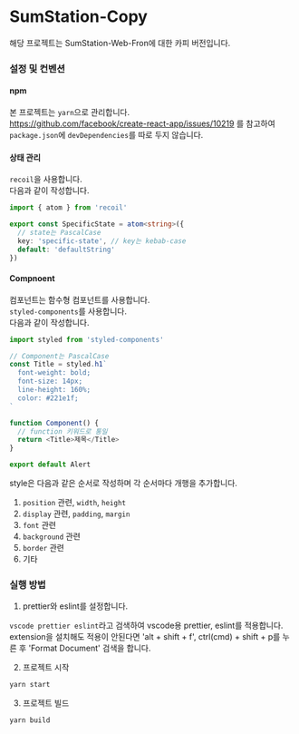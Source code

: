 # SumStation-Copy

해당 프로젝트는 SumStation-Web-Fron에 대한 카피 버전입니다.

### 설정 및 컨벤션

#### npm

본 프로젝트는 `yarn`으로 관리합니다.  
https://github.com/facebook/create-react-app/issues/10219 를 참고하여 `package.json`에 `devDependencies`를 따로 두지 않습니다.

#### 상태 관리

`recoil`을 사용합니다.  
다음과 같이 작성합니다.

```typescript
import { atom } from 'recoil'

export const SpecificState = atom<string>({
  // state는 PascalCase
  key: 'specific-state', // key는 kebab-case
  default: 'defaultString'
})
```

#### Compnoent

컴포넌트는 함수형 컴포넌트를 사용합니다.  
`styled-components`를 사용합니다.  
다음과 같이 작성합니다.

```typescript
import styled from 'styled-components'

// Component는 PascalCase
const Title = styled.h1`
  font-weight: bold;
  font-size: 14px;
  line-height: 160%;
  color: #221e1f;
`

function Component() {
  // function 키워드로 통일
  return <Title>제목</Title>
}

export default Alert
```

style은 다음과 같은 순서로 작성하며 각 순서마다 개행을 추가합니다.

1. `position` 관련, `width`, `height`
2. `display` 관련, `padding`, `margin`
3. `font` 관련
4. `background` 관련
5. `border` 관련
6. 기타

### 실행 방법

1. prettier와 eslint를 설정합니다.

`vscode prettier eslint`라고 검색하여 vscode용 prettier, eslint를 적용합니다.  
extension을 설치해도 적용이 안된다면 'alt + shift + f', ctrl(cmd) + shift + p를 누른 후 'Format Document' 검색을 합니다.

2. 프로젝트 시작

```sh
yarn start
```

3. 프로젝트 빌드

```sh
yarn build
```
